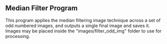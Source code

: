 ## Median Filter Program
This program applies the median filtering image technique across a set of odd numbered images, and outputs a single final image and saves it. Images may be placed inside the "images/filter_odd_img" folder to use for processing.
